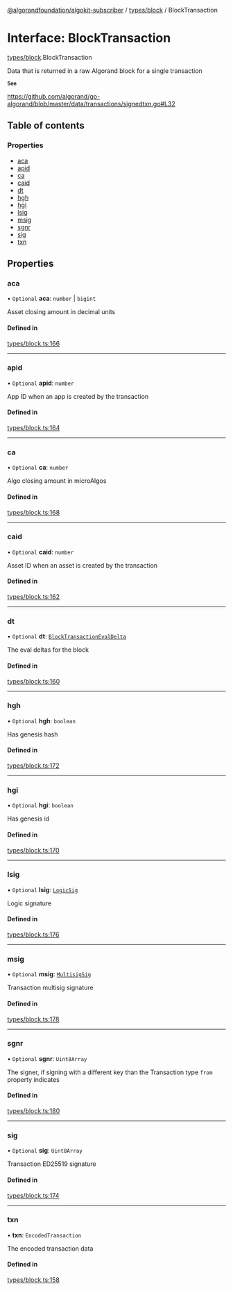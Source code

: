 [@algorandfoundation/algokit-subscriber](../README.md) / [types/block](../modules/types_block.md) / BlockTransaction

# Interface: BlockTransaction

[types/block](../modules/types_block.md).BlockTransaction

Data that is returned in a raw Algorand block for a single transaction

**`See`**

https://github.com/algorand/go-algorand/blob/master/data/transactions/signedtxn.go#L32

## Table of contents

### Properties

- [aca](types_block.BlockTransaction.md#aca)
- [apid](types_block.BlockTransaction.md#apid)
- [ca](types_block.BlockTransaction.md#ca)
- [caid](types_block.BlockTransaction.md#caid)
- [dt](types_block.BlockTransaction.md#dt)
- [hgh](types_block.BlockTransaction.md#hgh)
- [hgi](types_block.BlockTransaction.md#hgi)
- [lsig](types_block.BlockTransaction.md#lsig)
- [msig](types_block.BlockTransaction.md#msig)
- [sgnr](types_block.BlockTransaction.md#sgnr)
- [sig](types_block.BlockTransaction.md#sig)
- [txn](types_block.BlockTransaction.md#txn)

## Properties

### aca

• `Optional` **aca**: `number` \| `bigint`

Asset closing amount in decimal units

#### Defined in

[types/block.ts:166](https://github.com/algorandfoundation/algokit-subscriber-ts/blob/main/src/types/block.ts#L166)

___

### apid

• `Optional` **apid**: `number`

App ID when an app is created by the transaction

#### Defined in

[types/block.ts:164](https://github.com/algorandfoundation/algokit-subscriber-ts/blob/main/src/types/block.ts#L164)

___

### ca

• `Optional` **ca**: `number`

Algo closing amount in microAlgos

#### Defined in

[types/block.ts:168](https://github.com/algorandfoundation/algokit-subscriber-ts/blob/main/src/types/block.ts#L168)

___

### caid

• `Optional` **caid**: `number`

Asset ID when an asset is created by the transaction

#### Defined in

[types/block.ts:162](https://github.com/algorandfoundation/algokit-subscriber-ts/blob/main/src/types/block.ts#L162)

___

### dt

• `Optional` **dt**: [`BlockTransactionEvalDelta`](types_block.BlockTransactionEvalDelta.md)

The eval deltas for the block

#### Defined in

[types/block.ts:160](https://github.com/algorandfoundation/algokit-subscriber-ts/blob/main/src/types/block.ts#L160)

___

### hgh

• `Optional` **hgh**: `boolean`

Has genesis hash

#### Defined in

[types/block.ts:172](https://github.com/algorandfoundation/algokit-subscriber-ts/blob/main/src/types/block.ts#L172)

___

### hgi

• `Optional` **hgi**: `boolean`

Has genesis id

#### Defined in

[types/block.ts:170](https://github.com/algorandfoundation/algokit-subscriber-ts/blob/main/src/types/block.ts#L170)

___

### lsig

• `Optional` **lsig**: [`LogicSig`](types_block.LogicSig.md)

Logic signature

#### Defined in

[types/block.ts:176](https://github.com/algorandfoundation/algokit-subscriber-ts/blob/main/src/types/block.ts#L176)

___

### msig

• `Optional` **msig**: [`MultisigSig`](types_block.MultisigSig.md)

Transaction multisig signature

#### Defined in

[types/block.ts:178](https://github.com/algorandfoundation/algokit-subscriber-ts/blob/main/src/types/block.ts#L178)

___

### sgnr

• `Optional` **sgnr**: `Uint8Array`

The signer, if signing with a different key than the Transaction type `from` property indicates

#### Defined in

[types/block.ts:180](https://github.com/algorandfoundation/algokit-subscriber-ts/blob/main/src/types/block.ts#L180)

___

### sig

• `Optional` **sig**: `Uint8Array`

Transaction ED25519 signature

#### Defined in

[types/block.ts:174](https://github.com/algorandfoundation/algokit-subscriber-ts/blob/main/src/types/block.ts#L174)

___

### txn

• **txn**: `EncodedTransaction`

The encoded transaction data

#### Defined in

[types/block.ts:158](https://github.com/algorandfoundation/algokit-subscriber-ts/blob/main/src/types/block.ts#L158)
